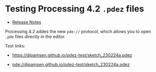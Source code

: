 # Testing Processing 4.2 `.pdez` files

- [Release Notes](https://github.com/processing/processing4/releases/tag/processing-1292-4.2)

Processing 4.2 addes the new `pde://` protocol, which allows you to open `.pde` files directly in the editor.

Test links:

- https://dipamsen.github.io/pdez-test/sketch_230224a.pdez

- [pde://dipamsen.github.io/pdez-test/sketch_230224a.pdez](pde://dipamsen.github.io/pdez-test/sketch_230224a.pdez)
